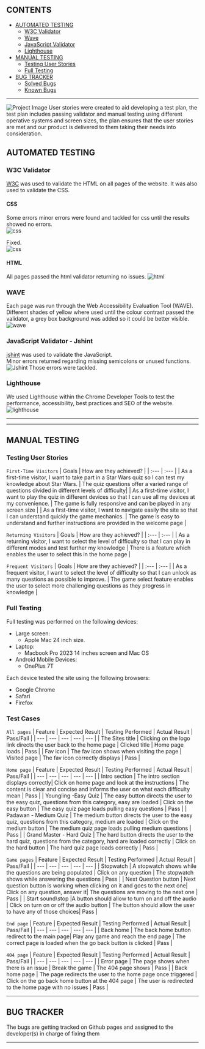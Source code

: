 ## CONTENTS

* [AUTOMATED TESTING](#AUTOMATED-TESTING)
  * [W3C Validator](#W3C-Validator)
  * [Wave](#Wave)
  * [JavaScript Validator](#JavaScript-Validator)
  * [Lighthouse](#Lighthouse)
* [MANUAL TESTING](#MANUAL-TESTING)
  * [Testing User Stories](#Testing-User-Stories)
  * [Full Testing](#Full-Testing)
* [BUG TRACKER](#BUG-TRACKER)
  *  [Solved Bugs](#Solved-Bugs)
  *  [Known Bugs](#known-Bugs)

- - -
![Project Image](docs/testing/aim-responsive.png)
User stories were created to aid developing a test plan, the test plan includes passing validator and manual testing using different operative systems and screen sizes, the plan ensures that the user stories are met and our product is delivered to them taking their needs into consideration.

## AUTOMATED TESTING

### W3C Validator

[W3C](https://validator.w3.org/) was used to validate the HTML on all pages of the website. It was also used to validate the CSS.

#### CSS
Some errors minor errors were found and tackled for css until the results showed no errors.<br>
![css](docs/testing/css-errors.png)

Fixed.<br>
![css](docs/testing/css.png)

#### HTML
All pages passed the html validator returning no issues.
![html](docs/testing/html.png)

### WAVE
Each page was run through the Web Accessibility Evaluation Tool (WAVE).<br>
Different shades of yellow where used until the colour contrast passed the validator, a grey box background was added so it could be better visible.<br>
![wave](docs/testing/wave.png)

### JavaScript Validator - Jshint
[jshint](https://jshint.com/) was used to validate the JavaScript.<br>
Minor errors returned regarding missing semicolons or unused functions.<br>
![Jshint](docs/testing/jshint1.png)
Those errors were tackled.<br>

### Lighthouse
We used Lighthouse within the Chrome Developer Tools to test the performance, accessibility, best practices and SEO of the website.
![lighthouse](docs/testing/home-lighthouse.png)

---

- - -

## MANUAL TESTING

### Testing User Stories

`First-Time Visitors`
| Goals | How are they achieved? |
| :--- | :--- |
| As a first-time visitor, I want to take part in a Star Wars quiz so I can test my knowledge about Star Wars. | The quiz questions offer a varied range of questions divided in different levels of difficulty|
| As a first-time visitor, I want to play the quiz in different devices so that I can use all my devices at my convenience. | The game is fully responsive and can be played in any screen size |
| As a first-time visitor, I want to navigate easily the site so that I can understand quickly the game mechanics. | The game is easy to understand and further instructions are provided in the welcome page |

`Returning Visitors`
| Goals | How are they achieved? |
| :--- | :--- |
| As a returning visitor, I want to select the level of difficulty so that I can play in different modes and test further my knowledge | There is a feature which enables the user to select this in the home page |

`Frequent Visitors`
| Goals | How are they achieved? |
| :--- | :--- |
| As a frequent visitor, I want to select the level of difficulty so that I can unlock as many questions as possible to improve. | The game select feature enables the user to select more challenging questions as they progress in knowledge |

### Full Testing
Full testing was performed on the following devices:

- Large screen:
  - Apple Mac 24 inch size.
- Laptop:
  - Macbook Pro 2023 14 inches screen and Mac OS
- Android Mobile Devices:
  - OnePlus 7T 

Each device tested the site using the following browsers:
- Google Chrome
- Safari
- Firefox

### Test Cases
`All pages`
| Feature | Expected Result | Testing Performed | Actual Result | Pass/Fail |
| --- | --- | --- | --- | --- |
| The Sites title | Clicking on the logo link directs the user back to the home page | Clicked title | Home page loads | Pass |
| Fav icon | The fav icon shows when visiting the page | Visited page | The fav icon correctly displays | Pass |

`Home page`
| Feature | Expected Result | Testing Performed | Actual Result | Pass/Fail |
| --- | --- | --- | --- | --- |
| Intro section | The intro section displays correctly| Click on home page and look at the instructions | The content is clear and concise and informs the user on what each difficulty mean | Pass |
| Youngling -Easy Quiz | The easy button directs the user to the easy quiz, questions from this category, easy are loaded | Click on the easy button | The easy quiz page loads pulling easy questions | Pass |
| Padawan - Medium Quiz | The medium button directs the user to the easy quiz, questions from this category, medium are loaded | Click on the medium button | The medium quiz page loads pulling medium questions | Pass |
| Grand Master - Hard Quiz | The hard button directs the user to the hard quiz, questions from the category, hard are loaded correctly | Click on the hard button | The hard quiz page loads correctly | Pass |

`Game pages`
| Feature | Expected Result | Testing Performed | Actual Result | Pass/Fail |
| --- | --- | --- | --- | --- |
| Stopwatch | A stopwatch shows while the questions are being populated | Click on any question | The stopwatch shows while answering the questions | Pass |
| Next Question button | Next question button is working when clicking on it and goes to the next one| Click on any question, answer it| The questions are moving to the next one | Pass |
| Start sound\stop |A button should allow to turn on and off the audio | Click on turn on or off the audio button | The button should allow the user to have any of those choices| Pass |

`End page`
| Feature | Expected Result | Testing Performed | Actual Result | Pass/Fail |
| --- | --- | --- | --- | --- |
| Back home | The back home button redirect to the main page| Play any game and reach the end page | The correct page is loaded when the go back button is clicked | Pass |

`404 page`
| Feature | Expected Result | Testing Performed | Actual Result | Pass/Fail |
| --- | --- | --- | --- | --- |
| Error page | The page shows when there is an issue | Break the game | The 404 page shows | Pass |
| Back home page | The page redirects the user to the home page once triggered | Click on the go back home button at the 404 page | The user is redirected to the home page with no issues | Pass |

---

## BUG TRACKER
The bugs are getting tracked on Github pages and assigned to the developer(s) in charge of fixing them

---